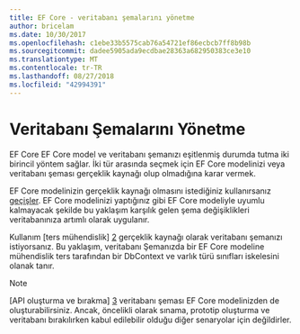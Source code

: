 ```yaml
---
title: EF Core - veritabanı şemalarını yönetme
author: bricelam
ms.date: 10/30/2017
ms.openlocfilehash: c1ebe33b5575cab76a54721ef86ecbcb7ff8b98b
ms.sourcegitcommit: dadee5905ada9ecdbae28363a682950383ce3e10
ms.translationtype: MT
ms.contentlocale: tr-TR
ms.lasthandoff: 08/27/2018
ms.locfileid: "42994391"
---
```

# <a name="managing-database-schemas"></a>Veritabanı Şemalarını Yönetme
EF Core EF Core model ve veritabanı şemanızı eşitlenmiş durumda tutma iki birincil yöntem sağlar. İki tür arasında seçmek için EF Core modelinizi veya veritabanı şeması gerçeklik kaynağı olup olmadığına karar vermek.

EF Core modelinizin gerçeklik kaynağı olmasını istediğiniz kullanırsanız [geçişler][1]. EF Core modelinizi yaptığınız gibi EF Core modeliyle uyumlu kalmayacak şekilde bu yaklaşım karşılık gelen şema değişiklikleri veritabanınıza artımlı olarak uygulanır.

Kullanım [ters mühendislik] [ 2] gerçeklik kaynağı olarak veritabanı şemanızı istiyorsanız. Bu yaklaşım, veritabanı Şemanızda bir EF Core modeline mühendislik ters tarafından bir DbContext ve varlık türü sınıfları iskelesini olanak tanır.

> [!NOTE]
> [API oluşturma ve bırakma] [ 3] veritabanı şeması EF Core modelinizden de oluşturabilirsiniz. Ancak, öncelikli olarak sınama, prototip oluşturma ve veritabanı bırakılırken kabul edilebilir olduğu diğer senaryolar için değildirler.


  [1]: migrations/index.md
  [2]: scaffolding.md
  [3]: ensure-created.md
